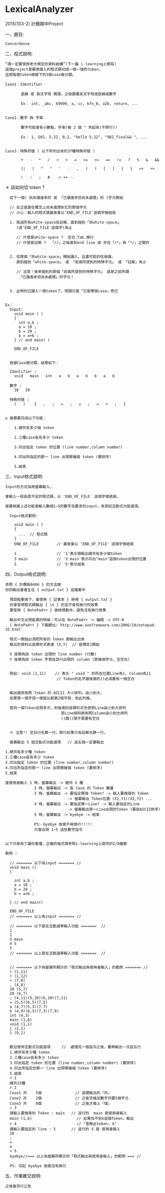 # LexicalAnalyzer
2015(103-2) 計概期中Project

一、題目:

    Concordance


二、程式說明:

    “請一定要使用老大規定的資料結構”(下一篇 i-learning上都有)
    這個project是要將讀入的程式碼切成一個一個的token，
    且將每個token根據下列3個case做分類。

    Case1：Identifier

           底線 或 英文字母 開頭，之後跟著英文字母或底線或數字

           Ex： int, _abc, k9999, a, cc, kfn_0, a2b, return, ...


    Case2：數字 與 字串

           數字可能會有小數點，字串(被 2 個 " 夾起來(不跨行))

           Ex： 1, 565, 5.22, 0.2, "hello 5.22", "982_final&& ", ...


    Case3：特殊符號 ( 以下所列出來的37種特殊符號 )

           +   -   *   /   >   <   =   <=   >=   ==   !=   ?   %   &   &&

           ||   |   ^   "   '   .   ,   (   )   [   ]   {   }   <<   >>

           !   :   ;   #   -> ++ --

   ＊ 該如何切 token ?

      從下一個( 尚未讀進來的 或 「已讀進來但尚未處理」的 )字元開始

      // 反正就是在概念上尚未處理到它的那個字元
      // 小心：輸入的程式碼最後會以'END_OF_FILE'這個字做結尾

      1. 跳過所有white-space及註解、直到碰到「非white-space」
         (或'END_OF_FILE'這個字)為止

         // 什麼是white-space ?  空白,Tab,換行
         // 什麼是註解 ?  「//」之後直到end line 或 夾在「/*」與「*/」之間的


      2. 從那個「非white-space」開始讀入、且盡可能的往後讀，
         直到碰到「white-space」 或 「前面所提到的特殊字元」 或 「註解」為止

         // 注意！後來碰到的那個「前面所提到的特殊字元」 就是之前所謂
          「已讀進來但尚未處理」的字元！


      3. 此時你已讀入一個token了，問題只是「它是哪個case」而已


    Ex：
      Input:
        void main ( )
        {
          int a,b ;
          a = 10 ;
          b = 20 ;
          b = a+b ;
        } // end main( )

        END_OF_FILE


      依據Case做分類，結果如下：

      Identifier :
        void   main   int   a   b   a   b   b   a   b

      數字 :
        10   20

      特殊符號 :
        (   )    {   ,   ;   =   ;   =   ;   =   +   ;   }


    ◎ 接著要完成以下功能：

        1.總共有多少個 token

        2.三種case各有多少 token

        3.印出指定 token 的位置 (line number,column number)

        4.印出所指定的那一 line 出現哪幾個 token (要排序)

        5.結束



三、Input格式說明:

    Input的方式採用螢幕輸入。

    會輸入一段長度不定的程式碼，以 'END_OF_FILE' 這個字做結尾。

    接著根據上述功能會輸入數個1~5的數字及要求的input，來測試互動式功能選項。

      Input格式範例:

        void main ( )
        {
          ...  // 程式碼
        }
        END_OF_FILE        // 最後會以 'END_OF_FILE' 這個字做結尾

        1                  // '1'表示請輸出總共有多少個token
        3 main             // '3 main'表示印出"main"這個token出現的位置
        5                  // '5'表示結束


四、Output格式說明:

    參照 { 計概板8466 } 的方法做
    你的輸出會產生在 { output.txt } 這檔案中

      預設點擊兩下，會使用 { 記事本 } 檢視 { output.txt }
      你會發現程式碼輸出 { \n } 的並不會有換行的效果
      要使用 { NotePad++ } 做檢視動作，避免沒有換行效果

      輸出中文出現亂碼的時候：可以在 NotePad++ -> 編碼 -> UTF-8
      { NotePad++ } 下載網址: http://www.azofreeware.com/2006/10/notepad-35.html

      程式一開始必須把所有的 Token 都輸出出來
      輸出的資料以座標形式表達 (X,Y)  // 座標從1開始

      X 座標為該 token 出現的 line number (行數)
      Y 座標為該 token 字首在該行出現的 column (第幾個字元，含空白)


      例如: void (1,11)    // 表示 " void " 的所在位置Line為1, Column為11
                           // Token的名字跟後面的()必須要有一個空白


      輸出順序依照 Token 的 ASCII 大小排列，由小到大，
      如果第一個字母一樣就比較第2個字母，依此列推。

      若同一個Token出現多次，則後面的座標形式先依照Line由小到大排列
                             若Line相同再依照Column由小到大排列
                             ()跟()間不需要有空白


      ※ 注意!! 空白行也算一行，那行如果只有註解也算一行。

      接著輸出 5 個互動式功能選項   // 這五個一定要輸出

    1.總共有多少種 token
    2.三種case各有多少 token
    3.印出指定 token 的位置 (line number,column number)
    4.印出所指定的那一 line 出現哪幾個 token (要排序)
    5.結束

    當使用者輸入 1 時，螢幕輸出 -> 總共 X 種
                 2 時，螢幕輸出 -> 各 Case 的 Token 數量
                 3 時，螢幕輸出 -> 要指定哪個 Token? -> 輸入要搜尋的 Token
                                -> 螢幕輸出 Token位置 (X1,Y1)(X2,Y2) ...
                 4 時，螢幕輸出 -> 要指定哪一Line? -> 輸入要指定的Line
                                -> 螢幕輸出那一Line出現的Token (要按ASCII排序)
                 5 時，螢幕輸出 -> byebye -> 結束

                 PS: byebye 後面不用換行!!!!!
                 只會出現 1~5 這些數字指令


    以下只是為了讓你看懂，正確的格式請參照i-learning上提供的I/O檔案

    範例 :

      // ======= 以下為input ======= //
      void main ()
      {

        int a,b ;
        a = 10 ;
        b = 20 ;
        b = a+b ;

      } // end main()

      END_OF_FILE
      // ======= 以上為input ======= //

      // ======= 以下是在互動選單輸入功能 =======  //
      1
      2
      3 main
      4 5
      5
      // ======= 以上是在互動選單輸入功能 =======  //


      // ======= 以下為螢幕所顯示的「程式輸出與使用者輸入」的範例 ======= //
      ( (1,11)
      ) (1,12)
      + (7,8)
      , (4,8)
      10 (5,7)
      20 (6,7)
      ; (4,11)(5,10)(6,10)(7,11)
      = (5,5)(6,5)(7,5)
      a (4,7)(5,3)(7,7)
      b (4,9)(6,3)(7,3)(7,9)
      int (4,3)
      main (1,6)
      void (1,1)
      { (2,1)
      } (9,1)


      歡迎使用互動式功能選項     //  處理完一個指令之後，要再輸出一次這五行
      1.總共有多少種 token
      2.三種case各有多少 token
      3.印出指定 token 的位置 (line number,column number) (要排序)
      4.印出所指定的那一 line 出現哪幾個 token (要排序)
      5.結束
      > 1
      總共15種
      > 2
      Case1 共    5個               // 這裡輸出的『共』
      Case2 共    2個               // 之後空格加數字共要5個字元
      Case3 共    8個               // 之後才接上『個』
      > 3
      請輸入要搜尋的 Token : main   // 這行的  main 是使用者輸入
      main (1,6)                    // 如果找不到k這個Token，輸出
      > 4                           // "查無此token: k"
      請輸入要指定的 line : 5       // 這行的 5 是 使用者輸入
      10
      ;
      =
      a
      > 5
      byebye//=== 以上為螢幕所顯示的「程式輸出與使用者輸入」的範例 === //

      PS: 切記 byebye 後面沒有換行




五、作業繳交說明:

    之後會另行公告
